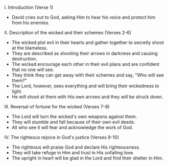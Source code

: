 I. Introduction (Verse 1)
- David cries out to God, asking Him to hear his voice and protect him from his enemies.

II. Description of the wicked and their schemes (Verses 2-6)
- The wicked plot evil in their hearts and gather together to secretly shoot at the blameless.
- They are described as shooting their arrows in darkness and causing destruction.
- The wicked encourage each other in their evil plans and are confident that no one will see.
- They think they can get away with their schemes and say, "Who will see them?"
- The Lord, however, sees everything and will bring their wickedness to light.
- He will shoot at them with His own arrows and they will be struck down.

III. Reversal of fortune for the wicked (Verses 7-8)
- The Lord will turn the wicked's own weapons against them.
- They will stumble and fall because of their own evil deeds.
- All who see it will fear and acknowledge the work of God.

IV. The righteous rejoice in God's justice (Verses 9-10)
- The righteous will praise God and declare His righteousness.
- They will take refuge in Him and trust in His unfailing love.
- The upright in heart will be glad in the Lord and find their shelter in Him.